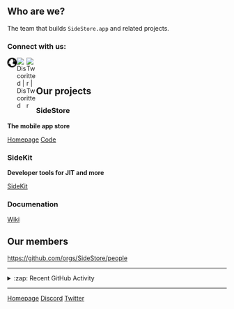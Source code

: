 <!-- 
Docs: How to use GitHub README and actions to auto-generate embedded content.
https://github.com/anuraghazra/github-readme-stats
https://www.youtube.com/watch?v=n6d4KHSKqGk
https://github.com/rahuldkjain/github-profile-readme-generator
 -->

## Who are we?

The team that builds `SideStore.app` and related projects.

### Connect with us:

<!--
[![Website](https://img.shields.io/website?label=sidestore.io&style=for-the-badge&url=https://sidestore.io)](https://sidestore.io)
[![Twitter Follow](https://img.shields.io/twitter/follow/sidestore_io?color=1DA1F2&logo=twitter&style=for-the-badge)](https://twitter.com/intent/follow?original_referer=https%3A%2F%2Fgithub.com%2Fsidestore&screen_name=sidestore)
[![GitHub Followers](https://img.shields.io/github/followers/sidestore?style=for-the-badge)]()
[![GitHub Sponsors](https://img.shields.io/github/sponsors/sidestore?style=for-the-badge
)]() 
-->

[<img align="left" alt="sidestore.io" width="22px" src="https://raw.githubusercontent.com/iconic/open-iconic/master/svg/globe.svg" />][website]
[<img align="left" alt="Discord | Discord" width="22px" src="https://cdn.jsdelivr.net/npm/simple-icons@v3/icons/discord.svg" />][discord]
[<img align="left" alt="Twitter | Twitter" width="22px" src="https://cdn.jsdelivr.net/npm/simple-icons@v3/icons/twitter.svg" />][twitter]

<br />
<br />

## Our projects

### SideStore

__The mobile app store__

[Homepage][website]
[Code][git.sidestore]

### SideKit

__Developer tools for JIT and more__

[SideKit][git.sidekit]

### Documenation

[Wiki][wiki]

## Our members

https://github.com/orgs/SideStore/people

---

<details>
  <summary>:zap: Recent GitHub Activity</summary>

<!--START_SECTION:activity-->
1. ❗️ Opened issue [#423](https://github.com/SideStore/SideStore/issues/423) in [SideStore/SideStore](https://github.com/SideStore/SideStore)
2. 🎉 Merged PR [#17](https://github.com/SideStore/SideStore-Docs/pull/17) in [SideStore/SideStore-Docs](https://github.com/SideStore/SideStore-Docs)
3. 💪 Opened PR [#17](https://github.com/SideStore/SideStore-Docs/pull/17) in [SideStore/SideStore-Docs](https://github.com/SideStore/SideStore-Docs)
4. ❗️ Closed issue [#422](https://github.com/SideStore/SideStore/issues/422) in [SideStore/SideStore](https://github.com/SideStore/SideStore)
5. 🗣 Commented on [#422](https://github.com/SideStore/SideStore/issues/422) in [SideStore/SideStore](https://github.com/SideStore/SideStore)
6. 🗣 Commented on [#16](https://github.com/SideStore/SideStore-Docs/issues/16) in [SideStore/SideStore-Docs](https://github.com/SideStore/SideStore-Docs)
7. 🗣 Commented on [#16](https://github.com/SideStore/SideStore-Docs/issues/16) in [SideStore/SideStore-Docs](https://github.com/SideStore/SideStore-Docs)
8. 💪 Opened PR [#16](https://github.com/SideStore/SideStore-Docs/pull/16) in [SideStore/SideStore-Docs](https://github.com/SideStore/SideStore-Docs)
9. 🎉 Merged PR [#15](https://github.com/SideStore/SideStore-Docs/pull/15) in [SideStore/SideStore-Docs](https://github.com/SideStore/SideStore-Docs)
10. 🗣 Commented on [#15](https://github.com/SideStore/SideStore-Docs/issues/15) in [SideStore/SideStore-Docs](https://github.com/SideStore/SideStore-Docs)
11. ❗️ Opened issue [#422](https://github.com/SideStore/SideStore/issues/422) in [SideStore/SideStore](https://github.com/SideStore/SideStore)
12. ❗️ Closed issue [#421](https://github.com/SideStore/SideStore/issues/421) in [SideStore/SideStore](https://github.com/SideStore/SideStore)
13. 🗣 Commented on [#421](https://github.com/SideStore/SideStore/issues/421) in [SideStore/SideStore](https://github.com/SideStore/SideStore)
14. ❗️ Opened issue [#421](https://github.com/SideStore/SideStore/issues/421) in [SideStore/SideStore](https://github.com/SideStore/SideStore)
15. 🗣 Commented on [#420](https://github.com/SideStore/SideStore/issues/420) in [SideStore/SideStore](https://github.com/SideStore/SideStore)
16. ❗️ Opened issue [#420](https://github.com/SideStore/SideStore/issues/420) in [SideStore/SideStore](https://github.com/SideStore/SideStore)
17. 🎉 Merged PR [#418](https://github.com/SideStore/SideStore/pull/418) in [SideStore/SideStore](https://github.com/SideStore/SideStore)
18. 🎉 Merged PR [#419](https://github.com/SideStore/SideStore/pull/419) in [SideStore/SideStore](https://github.com/SideStore/SideStore)
19. 🗣 Commented on [#418](https://github.com/SideStore/SideStore/issues/418) in [SideStore/SideStore](https://github.com/SideStore/SideStore)
20. ❗️ Closed issue [#246](https://github.com/SideStore/SideStore/issues/246) in [SideStore/SideStore](https://github.com/SideStore/SideStore)
<!--END_SECTION:activity-->

</details>

---

[Homepage][patreon] [Discord][discord] [Twitter][twitter]

<!--
- [Patreon][patreon]
- [OpenCollective][opencollective]
- [YouTube][youtube]
-->

[website]: https://sidestore.io
[wiki]: https://wiki.sidestore.io
[twitter]: https://twitter.com/sidestore_io
[discord]: https://discord.gg/CacsuuzsBq
[youtube]: https://youtube.com/TODO
[patreon]: https://www.patreon.com/SideStore
[opencollective]: https://opencollective.com/TODO
[git.sidestore]: https://github.com/SideStore/SideStore/
[git.sidekit]: https://github.com/SideStore/SideKit

